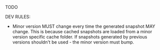 TODO

DEV RULES:
- Minor version MUST change every time the generated snapshot MAY change. 
    This is because cached snapshots are loaded from a minor version specific cache folder.
    If snapshots generated by previous versions shouldn't be used - the minor version must bump.